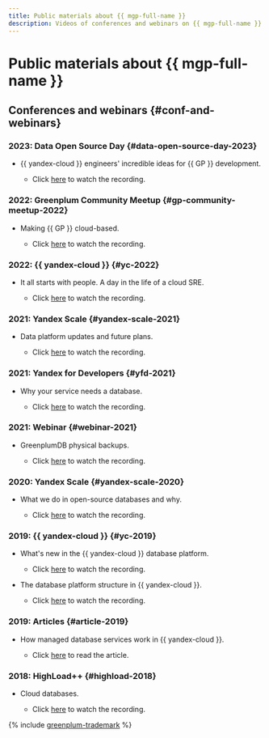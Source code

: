 ```yaml
---
title: Public materials about {{ mgp-full-name }}
description: Videos of conferences and webinars on {{ mgp-full-name }}.
---
```


# Public materials about {{ mgp-full-name }}

## Conferences and webinars {#conf-and-webinars}

### 2023: Data Open Source Day {#data-open-source-day-2023}

* {{ yandex-cloud }} engineers' incredible ideas for {{ GP }} development.

  * Click [here](https://www.youtube.com/live/aXflVfvoLdU?si=sfseDHlbr-R-PnyK&t=14275) to watch the recording.

### 2022: Greenplum Community Meetup {#gp-community-meetup-2022}

* Making {{ GP }} cloud-based.

  * Click [here](https://www.youtube.com/live/EZxIx-Ft0Vo?feature=share&t=2311) to watch the recording.

### 2022: {{ yandex-cloud }} {#yc-2022}

* It all starts with people. A day in the life of a cloud SRE.

  * Click [here](https://www.youtube.com/watch?v=8YwepbGf1WM) to watch the recording.

### 2021: Yandex Scale {#yandex-scale-2021}

* Data platform updates and future plans.

  * Click [here](https://www.youtube.com/watch?v=34azYnDBiYY) to watch the recording.

### 2021: Yandex for Developers {#yfd-2021}

* Why your service needs a database.

  * Click [here](https://www.youtube.com/watch?v=cddm8I0UgjU) to watch the recording.

### 2021: Webinar {#webinar-2021}

* GreenplumDB physical backups.

  * Click [here](https://rutube.ru/video/34cd4c648c6bc3c5c6abced7681067a8/) to watch the recording.

### 2020: Yandex Scale {#yandex-scale-2020}

* What we do in open-source databases and why.

  * Click [here](https://www.youtube.com/watch?v=PCG5bO9Ug60) to watch the recording.

### 2019: {{ yandex-cloud }} {#yc-2019}

* What's new in the {{ yandex-cloud }} database platform.

  * Click [here](https://www.youtube.com/watch?v=5OcUo3J4Wdc) to watch the recording.

* The database platform structure in {{ yandex-cloud }}.

  * Click [here](https://www.youtube.com/watch?v=Cwdg425a_cw) to watch the recording.

### 2019: Articles {#article-2019}

* How managed database services work in {{ yandex-cloud }}.

  * Click [here](https://habr.com/ru/companies/yandex/articles/477860/) to read the article.

### 2018: HighLoad++ {#highload-2018}

* Cloud databases.

  * Click [here](https://www.youtube.com/watch?v=xyMN1EA9p5Y) to watch the recording.

{% include [greenplum-trademark](../_includes/mdb/mgp/trademark.md) %}
